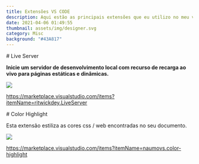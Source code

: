 ```yaml
---
title: Extensões VS CODE
description: Aqui estão as principais extensões que eu utilizo no meu vs code.
date: 2021-04-06 01:49:55
thumbnail: assets/img/designer.svg
category: Misc
background: "#43A817"
---
```

\# Live Server

**Inicie um servidor de desenvolvimento local com recurso de recarga ao vivo para páginas estáticas e dinâmicas.**

![](/assets/img/live-server.png)

<https://marketplace.visualstudio.com/items?itemName=ritwickdey.LiveServer>

\# Color Highlight

Esta extensão estiliza as cores css / web encontradas no seu documento.

![](/assets/img/1_dupb365uixdqznewxca-lg.png)

<https://marketplace.visualstudio.com/items?itemName=naumovs.color-highlight>